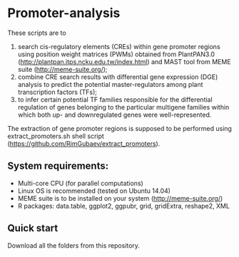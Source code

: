 # Promoter-analysis
  These scripts are to 
  1. search cis-regulatory elements (CREs) within gene promoter regions using position weight matrices (PWMs) obtained from PlantPAN3.0 (http://plantpan.itps.ncku.edu.tw/index.html) and MAST tool from MEME suite (http://meme-suite.org/); 
  2. combine CRE search results with differential gene expression (DGE) analysis to predict the potential master-regulators among plant transcription factors (TFs);
  3. to infer certain potential TF families responsible for the differential regulation of genes belonging to the particular multigene families within which both up- and downregulated genes were well-represented.
  
  The extraction of gene promoter regions is supposed to be performed using extract_promoters.sh shell script (https://github.com/RimGubaev/extract_promoters).

## System requirements:
* Multi-core CPU (for parallel computations)
* Linux OS is recommended (tested on Ubuntu 14.04)
* MEME suite is to be installed on your system (http://meme-suite.org/)
* R packages: data.table, ggplot2, ggpubr, grid, gridExtra, reshape2, XML

## Quick start
Download all the folders from this repository.
